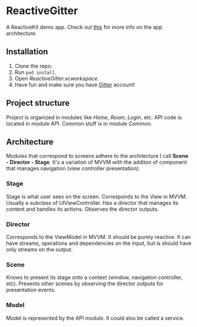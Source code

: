 # ReactiveGitter

A ReactiveKit demo app. Check out [this](http://rasic.info/a-different-take-on-mvvm-with-swift/) for more info on the app architecture.

## Installation

1. Clone the repo.
2. Run `pod install`.
3. Open _ReactiveGitter.xcworkspace_.
4. Have fun and make sure you have [Gitter](https://gitter.im) account!

## Project structure

Project is organized in modules like _Home_, _Room_, _Login_, etc. API code is located in module _API_. Common stuff is in module _Common_.

## Architecture

Modules that correspond to screens adhere to the architecture I call **Scene - Director - Stage**. It's a variation of MVVM with the additon of component that manages navigation (view controller presentation).

### Stage

Stage is what user sees on the screen. Corresponds to the View in MVVM. Usually a subclass of UIViewController. Has a director that manages its content and handles its actions. Observes the director outputs. 

### Director

Corresponds to the ViewModel in MVVM. It should be purely reactive. It can have streams, operations and dependencies on the input, but is should have only streams on the output.

### Scene

Knows to present its stage onto a context (window, navigation controller, etc). Presents other scenes by observing the director outputs for presentation events.

### Model

Model is represented by the API module. It could also be called a service.
